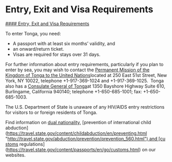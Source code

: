 # Entry, Exit and Visa Requirements

[#### Entry, Exit and Visa Requirements](javascript:void(0); "Entry, Exit and Visa Requirements")

To enter Tonga, you need:

* A passport with at least six months’ validity, and
* an onward/return ticket.
* Visas are required for stays over 31 days.

For further information about entry requirements, particularly if you plan to enter by sea, you may wish to contact the [Permanent Mission of the Kingdom of Tonga to the United Nations](https://www.un.int/tonga/about)located at 250 East 51st Street, New York, NY 10022, telephone +1-917-369-1024 and +1-917-369-1025.  Tonga also has a [Consulate General of Tonga](http://www.tongaconsul.com/)at 1350 Bayshore Highway Suite 610, Burlingame, California 940140; telephone +1-650-685-1001; fax: +1-650-685-1003.

The U.S. Department of State is unaware of any HIV/AIDS entry restrictions for visitors to or foreign residents of Tonga.

Find information on [dual nationality](https://travel.state.gov/content/travel/en/international-travel/before-you-go/travelers-with-special-considerations/Dual-Nationality-Travelers.html "http://travel.state.gov/travel/cis_pa_tw/cis/cis_1753.html"), [prevention of international child abduction](https://travel.state.gov/content/childabduction/en/preventing.html "http://travel.state.gov/abduction/prevention/prevention_560.html") and [customs regulations](https://travel.state.gov/content/passports/en/go/customs.html) on our websites.